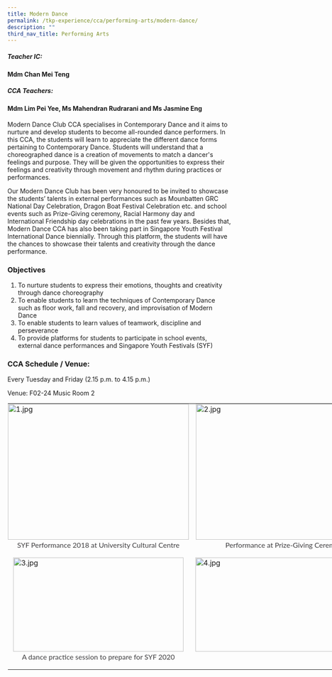 ```yaml
---
title: Modern Dance
permalink: /tkp-experience/cca/performing-arts/modern-dance/
description: ""
third_nav_title: Performing Arts
---
```

##### Teacher IC:

#### Mdm Chan Mei Teng

##### CCA Teachers:&nbsp;

#### Mdm Lim Pei Yee, Ms Mahendran Rudrarani and Ms Jasmine Eng

Modern Dance Club CCA specialises in Contemporary Dance and it aims to nurture and develop students to become all-rounded dance performers. In this CCA, the students will learn to appreciate the different dance forms pertaining to Contemporary Dance. Students will understand that a choreographed dance is a creation of movements to match a dancer's feelings and purpose. They will be given the opportunities to express their feelings and creativity through movement and rhythm during practices or performances.

  

Our Modern Dance Club has been very honoured to be invited to showcase the students’ talents in external performances such as Mounbatten GRC National Day Celebration, Dragon Boat Festival Celebration etc. and school events such as Prize-Giving ceremony, Racial Harmony day and International Friendship day celebrations in the past few years. Besides that, Modern Dance CCA has also been taking part in Singapore Youth Festival International Dance biennially. Through this platform, the students will have the chances to showcase their talents and creativity through the dance performance.

### Objectives

1.  To nurture students to express their emotions, thoughts and creativity through dance choreography
2.  To enable students to learn the techniques of Contemporary Dance such as floor work, fall and recovery, and improvisation of Modern Dance
3.  To enable students to learn values of teamwork, discipline and perseverance
4.  To provide platforms for students to participate in school events, external dance performances and Singapore Youth Festivals (SYF)

### CCA Schedule / Venue:

Every Tuesday and Friday (2.15 p.m. to 4.15 p.m.)

Venue: F02-24 Music Room 2

<table style="margin: auto; outline: 0px; padding: 0px; border-collapse: collapse; clear: both; border: 1px solid transparent; table-layout: fixed; width: 902px;" class="ive_eobj_center ives_tab_kosong"><tbody style="margin: 0px; outline: 0px; padding: 0px;"><tr style="margin: 0px; outline: 0px; padding: 0px;"><td style="margin: 0px; outline: 0px; padding: 0px 15px 15px 0px; vertical-align: top;"><img style="margin: auto; outline: 0px; padding: 0px; border: none; max-width: 100%; clear: both; display: block; width: 408px; height: 306px;" class="ive_eobj_center" alt="1.jpg" src="https://tanjongkatongpri.moe.edu.sg/qql/slot/u742/2020/TKP%20Experience/CCA/Performing%20Arts/Modern%20Dance/1.jpg"><div style="margin: 0px; outline: 0px; padding: 0px; line-height: 24.96px; color: rgb(65, 64, 66); font-family: Lato, sans-serif; font-size: 16px; font-weight: 400; text-align: center;">SYF Performance 2018 at University Cultural Centre</div></td><td style="margin: 0px; outline: 0px; padding: 0px 15px 15px 0px; vertical-align: top;"><img style="margin: auto; outline: 0px; padding: 0px; border: none; max-width: 100%; clear: both; display: block; width: 447px; height: 306px;" class="ive_eobj_center" alt="2.jpg" src="https://tanjongkatongpri.moe.edu.sg/qql/slot/u742/2020/TKP%20Experience/CCA/Performing%20Arts/Modern%20Dance/2.jpg"><div style="margin: 0px; outline: 0px; padding: 0px; line-height: 24.96px; color: rgb(65, 64, 66); font-family: Lato, sans-serif; font-size: 16px; font-weight: 400; text-align: center;">Performance at Prize-Giving Ceremony 2019</div></td></tr><tr style="margin: 0px; outline: 0px; padding: 0px;"><td style="margin: 0px; outline: 0px; padding: 0px 15px 15px 0px; vertical-align: top;"><img style="margin: auto; outline: 0px; padding: 0px; border: none; max-width: 100%; clear: both; display: block; width: 384px; height: 212px;" class="ive_eobj_center" alt="3.jpg" src="https://tanjongkatongpri.moe.edu.sg/qql/slot/u742/2020/TKP%20Experience/CCA/Performing%20Arts/Modern%20Dance/3.jpg"><div style="margin: 0px; outline: 0px; padding: 0px; line-height: 24.96px; color: rgb(65, 64, 66); font-family: Lato, sans-serif; font-size: 16px; font-weight: 400; text-align: center;">A dance practice session to prepare for SYF 2020</div></td><td style="margin: 0px; outline: 0px; padding: 0px 15px 15px 0px; vertical-align: top;"><img style="margin: auto; outline: 0px; padding: 0px; border: none; max-width: 100%; clear: both; display: block; width: 449px; height: 212px;" class="ive_eobj_center" alt="4.jpg" src="https://tanjongkatongpri.moe.edu.sg/qql/slot/u742/2020/TKP%20Experience/CCA/Performing%20Arts/Modern%20Dance/4.jpg"></td></tr></tbody></table>
